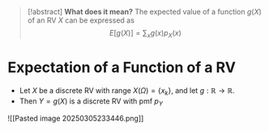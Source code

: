 > [!abstract] **What does it mean?**
> The expected value of a function $g(X)$ of an RV $X$ can be expressed as
> $$E[g(X)] = \sum_xg(x)p_X(x)$$

# Expectation of a Function of a RV

- Let $X$ be a discrete RV with range $X(\Omega)=\{x_k\}$, and let $g:\mathbb{R} \to \mathbb{R}$. 
- Then $Y  = g(X)$ is a discrete RV with pmf $p_Y$

![[Pasted image 20250305233446.png]]